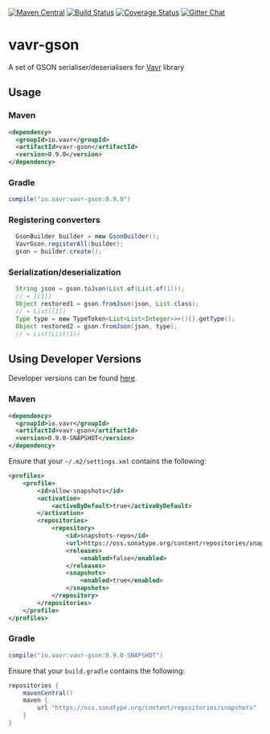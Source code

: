 [![Maven Central](https://maven-badges.herokuapp.com/maven-central/io.vavr/vavr-gson/badge.svg)](https://maven-badges.herokuapp.com/maven-central/io.vavr/vavr-gson)
[![Build Status](https://travis-ci.org/vavr-io/vavr-gson.svg?branch=master)](https://travis-ci.org/vavr-io/vavr-gson)
[![Coverage Status](https://codecov.io/github/vavr-io/vavr-gson/coverage.svg?branch=master)](https://codecov.io/github/vavr-io/vavr-gson?branch=master)
[![Gitter Chat](https://badges.gitter.im/Join%20Chat.svg)](https://gitter.im/vavr-io/vavr)

# vavr-gson
A set of GSON serialiser/deserialisers for [Vavr](http://vavr.io/) library

## Usage

### Maven

```xml
<dependency>
  <groupId>io.vavr</groupId>
  <artifactId>vavr-gson</artifactId>
  <version>0.9.0</version>
</dependency>
```

### Gradle

```groovy
compile("io.vavr:vavr-gson:0.9.0")
```

### Registering converters

```java
  GsonBuilder builder = new GsonBuilder();
  VavrGson.registerAll(builder);
  gson = builder.create();
```

### Serialization/deserialization

```java
  String json = gson.toJson(List.of(List.of(1)));
  // = [[1]]
  Object restored1 = gson.fromJson(json, List.class);
  // = List([1])
  Type type = new TypeToken<List<List<Integer>>>(){}.getType();
  Object restored2 = gson.fromJson(json, type);
  // = List(List(1))
```

## Using Developer Versions

Developer versions can be found [here](https://oss.sonatype.org/content/repositories/snapshots/io/vavr/vavr-gson).

### Maven

```xml
<dependency>
  <groupId>io.vavr</groupId>
  <artifactId>vavr-gson</artifactId>
  <version>0.9.0-SNAPSHOT</version>
</dependency>
```

Ensure that your `~/.m2/settings.xml` contains the following:

```xml
<profiles>
    <profile>
        <id>allow-snapshots</id>
        <activation>
            <activeByDefault>true</activeByDefault>
        </activation>
        <repositories>
            <repository>
                <id>snapshots-repo</id>
                <url>https://oss.sonatype.org/content/repositories/snapshots</url>
                <releases>
                    <enabled>false</enabled>
                </releases>
                <snapshots>
                    <enabled>true</enabled>
                </snapshots>
            </repository>
        </repositories>
    </profile>
</profiles>
```

### Gradle

```groovy
compile("io.vavr:vavr-gson:0.9.0-SNAPSHOT")
```

Ensure that your `build.gradle` contains the following:

```groovy
repositories {
    mavenCentral()
    maven {
        url "https://oss.sonatype.org/content/repositories/snapshots"
    }
}
